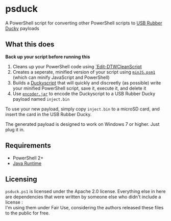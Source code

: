 # psduck
A PowerShell script for converting other PowerShell scripts to [USB Rubber Ducky](https://hakshop.myshopify.com/products/usb-rubber-ducky-deluxe?variant=353378649) payloads

## What this does

**Back up your script before running this**

1. Cleans up your PowerShell code using [`Edit-DTWCleanScript](http://www.dtwconsulting.com/PS/Module_PrettyPrinterV1.htm)
2. Creates a seperate, minified version of your script using [`minJS.psm1`](https://minifyps.codeplex.com/) (which can minify JavaScript and PowerShell)
3. Builds a [Duckyscript](https://github.com/hak5darren/USB-Rubber-Ducky/wiki/Duckyscript) that will quickly and discreetly (as possible) write your minified PowerShell script, save it, execute it, and delete it
4. Use [`encoder.jar`](https://github.com/hak5darren/USB-Rubber-Ducky/tree/master/Encoder) to encode the Duckyscript to a USB Rubber Ducky payload named `inject.bin`

To use your new payload, simply copy `inject.bin` to a microSD card, and insert the card in the USB Rubber Ducky.

The generated payload is designed to work on Windows 7 or higher. Just plug it in.

## Requirements

- PowerShell 2+
- [Java Runtime](https://java.com/en/download/)

## Licensing

`psduck.ps1` is licensed under the Apache 2.0 license. Everything else in here are dependencies that were written by someone else who didn't include a license :\
I'm using them under Fair Use, considering the authors released these files to the public for free.